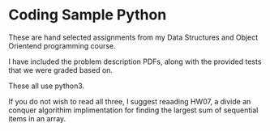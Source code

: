 # Coding Sample Python

These are hand selected assignments from my Data Structures and Object Orientend programming course.

I have included the problem description PDFs, along with the provided tests that we were graded based on.

These all use python3.

If you do not wish to read all three, I suggest reaading HW07, a divide an conquer algorithim implimentation for finding the largest sum of sequential items in an array.